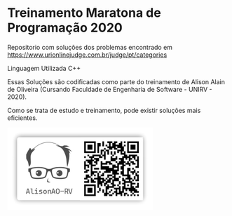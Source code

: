 # Treinamento Maratona de Programação 2020

Repositorio com soluções dos problemas encontrado em https://www.urionlinejudge.com.br/judge/pt/categories

Linguagem Utilizada C++

Essas Soluções são codificadas como parte do treinamento de Alison Alain de Oliveira (Cursando Faculdade de Engenharia de Software - UNIRV - 2020).

Como se trata de estudo e treinamento, pode existir soluções mais eficientes.

![AlisonAO-RV](./imgs/Img_AlisonAO-RV.jpg)